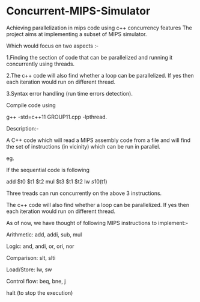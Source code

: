 # Concurrent-MIPS-Simulator

Achieving parallelization in mips code using c++ concurrency features The project aims at implementing a subset of MIPS simulator. 

Which would focus on two aspects :- 

1.Finding the section of code that can be parallelized and running it concurrently using threads. 

2.The c++ code will also find whether a loop can be parallelized. If yes then each iteration would run on different thread.

3.Syntax error handling (run time errors detection).


Compile code using

g++ -std=c++11 GROUP11.cpp -lpthread.

 Description:-

A C++ code which will read a MIPS assembly code from a file and will find the set of instructions (in vicinity) which can be run in parallel.

eg.

If the sequential code is following 

add $t0 $t1 $t2 mul $t3 $t1 $t2 lw $s1 0($t1)

Three treads can run concurrently on the above 3 instructions.

The c++ code will also find whether a loop can be parallelized. If yes then each iteration would run on different thread.

As of now, we have thought of following MIPS instructions to implement:-

Arithmetic: add, addi, sub, mul

Logic: and, andi, or, ori, nor

Comparison: slt, slti

Load/Store: lw, sw

Control flow: beq, bne, j

halt (to stop the execution)
